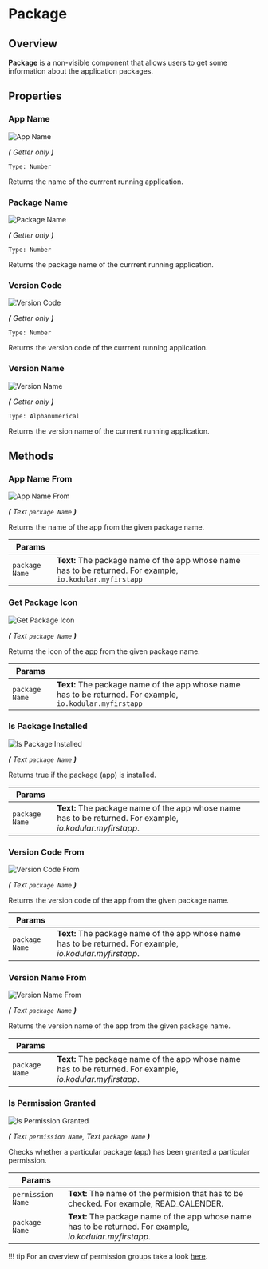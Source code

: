 # Package

## Overview
**Package** is a non-visible component that allows users to get some information about the application packages. 

## Properties

### App Name

![App Name](/assets/images/components/utilities/package/p_app-name.png)

_**\(** Getter only **\)**_

`Type: Number`

Returns the name of the currrent running application.

### Package Name

![Package Name](/assets/images/components/utilities/package/p_package-name.png)

_**\(** Getter only **\)**_

`Type: Number`

Returns the package name of the currrent running application.

### Version Code

![Version Code](/assets/images/components/utilities/package/p_version-code.png)

_**\(** Getter only **\)**_

`Type: Number`

Returns the version code of the currrent running application.

### Version Name

![Version Name](/assets/images/components/utilities/package/p_version-name.png)

_**\(** Getter only **\)**_

`Type: Alphanumerical`

Returns the version name of the currrent running application.

## Methods

### App Name From

![App Name From](/assets/images/components/user-interface/utilities/package/m_app-name-from.png)

_**\(** Text `package Name` **\)**_

Returns the name of the app from the given package name.

Params               |  []()       
-------------------- | ------- 
`package Name`       | **Text:**  The package name of the app whose name has to be returned. For example, `io.kodular.myfirstapp`

### Get Package Icon

![Get Package Icon](/assets/images/components/user-interface/utilities/package/m_get-package-icon.png)

_**\(** Text `package Name` **\)**_

Returns the icon of the app from the given package name.

Params               |  []()       
-------------------- | ------- 
`package Name`       | **Text:**  The package name of the app whose name has to be returned. For example, `io.kodular.myfirstapp`

### Is Package Installed

![Is Package Installed](/assets/images/components/user-interface/utilities/package/m_is-package-installed.png)

_**\(** Text `package Name` **\)**_

Returns true if the package (app) is installed.

Params               |  []()       
-------------------- | ------- 
`package Name`       | **Text:**  The package name of the app whose name has to be returned. For example, _io.kodular.myfirstapp_.

### Version Code From

![Version Code From](/assets/images/components/user-interface/utilities/package/m_version-code-from.png)

_**\(** Text `package Name` **\)**_

Returns the version code of the app from the given package name.

Params               |  []()       
-------------------- | ------- 
`package Name`       | **Text:**  The package name of the app whose name has to be returned. For example, _io.kodular.myfirstapp_.

### Version Name From

![Version Name From](/assets/images/components/user-interface/utilities/package/m_version-name-from.png)

_**\(** Text `package Name` **\)**_

Returns the version name of the app from the given package name.

Params               |  []()       
-------------------- | ------- 
`package Name`       | **Text:**  The package name of the app whose name has to be returned. For example, _io.kodular.myfirstapp_.

### Is Permission Granted

![Is Permission Granted](/assets/images/components/user-interface/utilities/package/m_is-permission-granted.png)

_**\(** Text `permission Name`, Text `package Name` **\)**_

Checks whether a particular package (app) has been granted a particular permission.

Params               |  []()       
-------------------- | ------- 
`permission Name`    | **Text:** The name of the permision that has to be checked. For example, READ_CALENDER.
`package Name`       | **Text:**  The package name of the app whose name has to be returned. For example, _io.kodular.myfirstapp_.

!!! tip
    For an overview of permission groups take a look [here](https://developer.android.com/guide/topics/permissions/overview#permission-groups).
